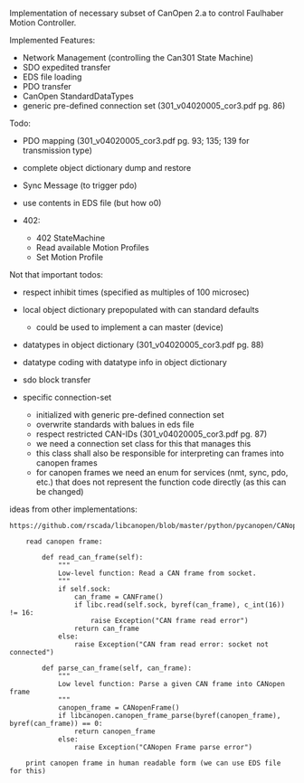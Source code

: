 
Implementation of necessary subset of CanOpen 2.a to control Faulhaber Motion Controller.

Implemented Features:
 - Network Management (controlling the Can301 State Machine)
 - SDO expedited transfer
 - EDS file loading
 - PDO transfer
 - CanOpen StandardDataTypes
 - generic pre-defined connection set (301_v04020005_cor3.pdf pg. 86)

Todo:
 - PDO mapping (301_v04020005_cor3.pdf pg. 93; 135; 139 for transmission type)
 - complete object dictionary dump and restore
 - Sync Message (to trigger pdo)
 - use contents in EDS file (but how o0)

 - 402:
   - 402 StateMachine
   - Read available Motion Profiles
   - Set Motion Profile
 


Not that important todos:
 - respect inhibit times (specified as multiples of 100 microsec)
 - local object dictionary prepopulated with can standard defaults
   - could be used to implement a can master (device)
 - datatypes in object dictionary (301_v04020005_cor3.pdf pg. 88)
 - datatype coding with datatype info in object dictionary

 - sdo block transfer
 - specific connection-set 
   - initialized with generic pre-defined connection set
   - overwrite standards with balues in eds file
   - respect restricted CAN-IDs  (301_v04020005_cor3.pdf pg. 87)
   - we need a connection set class for this that manages this
   - this class shall also be responsible for interpreting can frames into canopen frames
   - for canopen frames we need an enum for services (nmt, sync, pdo, etc.) that does not 
      represent the function code directly (as this can be changed)


ideas from other implementations:

    https://github.com/rscada/libcanopen/blob/master/python/pycanopen/CANopen.py

        read canopen frame:

            def read_can_frame(self):
                """
                Low-level function: Read a CAN frame from socket.
                """
                if self.sock:
                    can_frame = CANFrame()
                    if libc.read(self.sock, byref(can_frame), c_int(16)) != 16:
                        raise Exception("CAN frame read error")
                    return can_frame
                else:
                    raise Exception("CAN fram read error: socket not connected")
                    
            def parse_can_frame(self, can_frame):
                """
                Low level function: Parse a given CAN frame into CANopen frame
                """
                canopen_frame = CANopenFrame()        
                if libcanopen.canopen_frame_parse(byref(canopen_frame), byref(can_frame)) == 0:
                    return canopen_frame
                else:
                    raise Exception("CANopen Frame parse error")

        print canopen frame in human readable form (we can use EDS file for this)